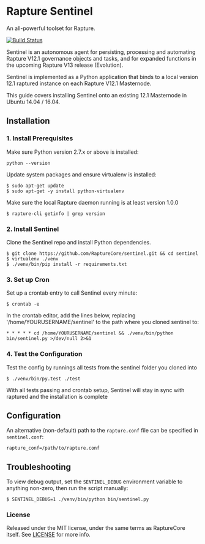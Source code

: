 # Rapture Sentinel

An all-powerful toolset for Rapture.

[![Build Status](https://travis-ci.org/rapturepay/sentinel.svg?branch=master)](https://travis-ci.org/rapturepay/sentinel)

Sentinel is an autonomous agent for persisting, processing and automating Rapture V12.1 governance objects and tasks, and for expanded functions in the upcoming Rapture V13 release (Evolution).

Sentinel is implemented as a Python application that binds to a local version 12.1 raptured instance on each Rapture V12.1 Masternode.

This guide covers installing Sentinel onto an existing 12.1 Masternode in Ubuntu 14.04 / 16.04.

## Installation

### 1. Install Prerequisites

Make sure Python version 2.7.x or above is installed:

    python --version

Update system packages and ensure virtualenv is installed:

    $ sudo apt-get update
    $ sudo apt-get -y install python-virtualenv

Make sure the local Rapture daemon running is at least version 1.0.0

    $ rapture-cli getinfo | grep version

### 2. Install Sentinel

Clone the Sentinel repo and install Python dependencies.

    $ git clone https://github.com/RaptureCore/sentinel.git && cd sentinel
    $ virtualenv ./venv
    $ ./venv/bin/pip install -r requirements.txt

### 3. Set up Cron

Set up a crontab entry to call Sentinel every minute:

    $ crontab -e

In the crontab editor, add the lines below, replacing '/home/YOURUSERNAME/sentinel' to the path where you cloned sentinel to:

    * * * * * cd /home/YOURUSERNAME/sentinel && ./venv/bin/python bin/sentinel.py >/dev/null 2>&1

### 4. Test the Configuration

Test the config by runnings all tests from the sentinel folder you cloned into

    $ ./venv/bin/py.test ./test

With all tests passing and crontab setup, Sentinel will stay in sync with raptured and the installation is complete

## Configuration

An alternative (non-default) path to the `rapture.conf` file can be specified in `sentinel.conf`:

    rapture_conf=/path/to/rapture.conf

## Troubleshooting

To view debug output, set the `SENTINEL_DEBUG` environment variable to anything non-zero, then run the script manually:

    $ SENTINEL_DEBUG=1 ./venv/bin/python bin/sentinel.py


### License

Released under the MIT license, under the same terms as RaptureCore itself. See [LICENSE](LICENSE) for more info.
